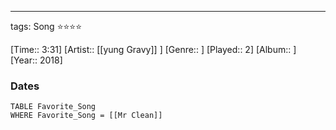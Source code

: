 ---
tags: Song ⭐⭐⭐⭐ 

[Time:: 3:31]
[Artist:: [[yung Gravy]] ]
[Genre:: ]
[Played:: 2]
[Album:: ]
[Year:: 2018]
### Dates
````dataview
TABLE Favorite_Song
WHERE Favorite_Song = [[Mr Clean]]
````